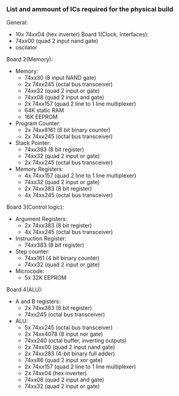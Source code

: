 ### List and ammount of ICs required for the physical build

General:
- 10x 74xx04 (hex inverter)
Board 1(Clock, Interfaces):
- 74xx00 (quad 2 input nand gate)
- oscilator

Board 2(Memory):
- Memory:
	- 74xx30 (8 input NAND gate)
	- 2x 74xx245 (octal bus transceiver)
	- 74xx32 (quad 2 input or gate)
	- 74xx08 (quad 2 input and gate)
	- 2x 74xx157 (quad 2 line to 1 line multiplexer)
	- 64K static RAM
	- 16K EEPROM
- Program Counter:
	- 2x 74xx8161 (8 bit binary counter)
	- 2x 74xx245 (octal bus transceiver)
- Stack Pointer:
	- 74xx383 (8 bit register)
	- 74xx32 (quad 2 input or gate)
	- 2x 74xx245 (octal bus transceiver)
- Memory Registers:
	- 4x 74xx157 (quad 2 line to 1 line multiplexer)
	- 74xx32 (quad 2 input or gate)
	- 2x 74xx383 (8 bit register)
	- 4x 74xx245 (octal bus transceiver)


Board 3(Control logic):
- Argument Registers:
	- 2x 74xx383 (8 bit register)
	- 4x 74xx245 (octal bus transceiver)
- Instruction Register:
	- 74xx383 (8 bit register)
- Step counter:
	- 74xx161 (4 bit binary counter)
	- 74xx32 (quad 2 input or gate)
- Microcode:
	- 5x 32K EEPROM

	
Board 4(ALU):
- A and B registers:
	- 2x 74xx383 (8 bit register)
	- 74xx245 (octal bus transceiver)
- ALU:
	- 5x 74xx245 (octal bus transceiver)
	- 2x 74xx4078 (8 input nor gate)
	- 74xx240 (octal buffer, inverting outputs)
	- 2x 74xx00 (quad 2 input nand gate)
	- 2x 74xx283 (4-bit binary full adder)
	- 74xx86 (quad 2 input xor gate)
	- 2x 74xx157 (quad 2 line to 1 line multiplexer)
	- 2x 74xx04 (hex inverter)
	- 74xx08 (quad 2 input and gate)
	- 74xx32 (quad 2 input or gate)





